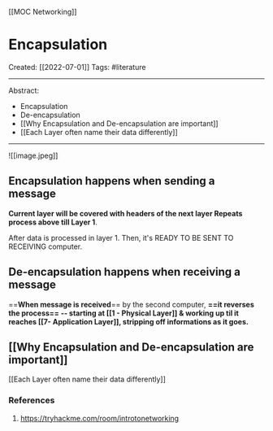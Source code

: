 [[MOC Networking]]

# Encapsulation
Created:  [[2022-07-01]]
Tags: #literature  

---
Abstract:
- Encapsulation
- De-encapsulation
- [[Why Encapsulation and De-encapsulation are important]]
- [[Each Layer often name their data differently]]

---
![[image.jpeg]]
## Encapsulation happens when sending a message
**Current layer will be covered with headers of the next layer
Repeats process above till Layer 1**. 

After data is processed in layer 1. 
Then, it's READY TO BE SENT TO RECEIVING computer.


## De-encapsulation happens when receiving a message
==**When message is received**== by the second computer, 
**==it reverses the process== -- starting at [[1 - Physical Layer]] & working up til it reaches [[7- Application Layer]], stripping off informations as it goes.** 




## [[Why Encapsulation and De-encapsulation are important]]


[[Each Layer often name their data differently]]




### References
1. https://tryhackme.com/room/introtonetworking